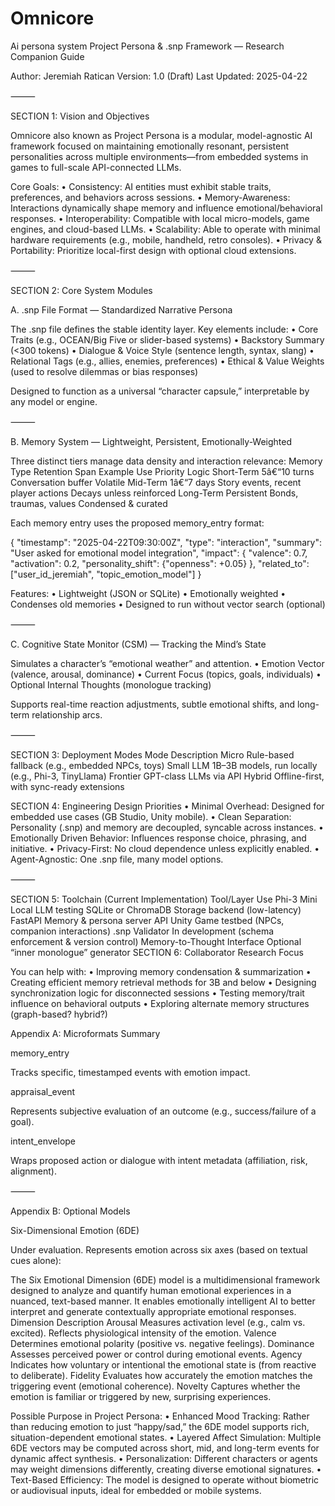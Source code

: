 # Omnicore
Ai persona system
Project Persona & .snp Framework — Research Companion Guide

Author: Jeremiah Ratican
Version: 1.0 (Draft)
Last Updated: 2025-04-22

⸻

SECTION 1: Vision and Objectives

Omnicore also known as Project Persona is a modular, model-agnostic AI framework focused on maintaining emotionally resonant, persistent personalities across multiple environments—from embedded systems in games to full-scale API-connected LLMs.

Core Goals:
	•	Consistency: AI entities must exhibit stable traits, preferences, and behaviors across sessions.
	•	Memory-Awareness: Interactions dynamically shape memory and influence emotional/behavioral responses.
	•	Interoperability: Compatible with local micro-models, game engines, and cloud-based LLMs.
	•	Scalability: Able to operate with minimal hardware requirements (e.g., mobile, handheld, retro consoles).
	•	Privacy & Portability: Prioritize local-first design with optional cloud extensions.

⸻

SECTION 2: Core System Modules

A. .snp File Format — Standardized Narrative Persona

The .snp file defines the stable identity layer. Key elements include:
	•	Core Traits (e.g., OCEAN/Big Five or slider-based systems)
	•	Backstory Summary (<300 tokens)
	•	Dialogue & Voice Style (sentence length, syntax, slang)
	•	Relational Tags (e.g., allies, enemies, preferences)
	•	Ethical & Value Weights (used to resolve dilemmas or bias responses)

Designed to function as a universal “character capsule,” interpretable by any model or engine.

⸻

B. Memory System — Lightweight, Persistent, Emotionally-Weighted

Three distinct tiers manage data density and interaction relevance:
Memory Type	Retention Span	Example Use	Priority Logic
Short-Term	5â€“10 turns	Conversation buffer	Volatile
Mid-Term	1â€“7 days	Story events, recent player actions	Decays unless reinforced
Long-Term	Persistent	Bonds, traumas, values	Condensed & curated

Each memory entry uses the proposed memory_entry format:

{
  "timestamp": "2025-04-22T09:30:00Z",
  "type": "interaction",
  "summary": "User asked for emotional model integration",
  "impact": {
    "valence": 0.7,
    "activation": 0.2,
    "personality_shift": {"openness": +0.05}
  },
  "related_to": ["user_id_jeremiah", "topic_emotion_model"]
}

Features:
	•	Lightweight (JSON or SQLite)
	•	Emotionally weighted
	•	Condenses old memories
	•	Designed to run without vector search (optional)

⸻

C. Cognitive State Monitor (CSM) — Tracking the Mind’s State

Simulates a character’s “emotional weather” and attention.
	•	Emotion Vector (valence, arousal, dominance)
	•	Current Focus (topics, goals, individuals)
	•	Optional Internal Thoughts (monologue tracking)

Supports real-time reaction adjustments, subtle emotional shifts, and long-term relationship arcs.

⸻

SECTION 3: Deployment Modes
Mode	Description
Micro	Rule-based fallback (e.g., embedded NPCs, toys)
Small LLM	1B–3B models, run locally (e.g., Phi-3, TinyLlama)
Frontier	GPT-class LLMs via API
Hybrid	Offline-first, with sync-ready extensions

SECTION 4: Engineering Design Priorities
	•	Minimal Overhead: Designed for embedded use cases (GB Studio, Unity mobile).
	•	Clean Separation: Personality (.snp) and memory are decoupled, syncable across instances.
	•	Emotionally Driven Behavior: Influences response choice, phrasing, and initiative.
	•	Privacy-First: No cloud dependence unless explicitly enabled.
	•	Agent-Agnostic: One .snp file, many model options.

⸻

SECTION 5: Toolchain (Current Implementation)
Tool/Layer	Use
Phi-3 Mini	Local LLM testing
SQLite or ChromaDB	Storage backend (low-latency)
FastAPI	Memory & persona server API
Unity	Game testbed (NPCs, companion interactions)
.snp Validator	In development (schema enforcement & version control)
Memory-to-Thought Interface	Optional “inner monologue” generator
SECTION 6: Collaborator Research Focus

You can help with:
	•	Improving memory condensation & summarization
	•	Creating efficient memory retrieval methods for 3B and below
	•	Designing synchronization logic for disconnected sessions
	•	Testing memory/trait influence on behavioral outputs
	•	Exploring alternate memory structures (graph-based? hybrid?)

Appendix A: Microformats Summary

memory_entry

Tracks specific, timestamped events with emotion impact.

appraisal_event

Represents subjective evaluation of an outcome (e.g., success/failure of a goal).

intent_envelope

Wraps proposed action or dialogue with intent metadata (affiliation, risk, alignment).

⸻

Appendix B: Optional Models

Six-Dimensional Emotion (6DE)

Under evaluation. Represents emotion across six axes (based on textual cues alone):

The Six Emotional Dimension (6DE) model is a multidimensional framework designed to analyze and quantify human emotional experiences in a nuanced, text-based manner. It enables emotionally intelligent AI to better interpret and generate contextually appropriate emotional responses.
Dimension	Description
Arousal	Measures activation level (e.g., calm vs. excited). Reflects physiological intensity of the emotion.
Valence	Determines emotional polarity (positive vs. negative feelings).
Dominance	Assesses perceived power or control during emotional events.
Agency	Indicates how voluntary or intentional the emotional state is (from reactive to deliberate).
Fidelity	Evaluates how accurately the emotion matches the triggering event (emotional coherence).
Novelty	Captures whether the emotion is familiar or triggered by new, surprising experiences.

Possible Purpose in Project Persona:
	•	Enhanced Mood Tracking: Rather than reducing emotion to just “happy/sad,” the 6DE model supports rich, situation-dependent emotional states.
	•	Layered Affect Simulation: Multiple 6DE vectors may be computed across short, mid, and long-term events for dynamic affect synthesis.
	•	Personalization: Different characters or agents may weight dimensions differently, creating diverse emotional signatures.
	•	Text-Based Efficiency: The model is designed to operate without biometric or audiovisual inputs, ideal for embedded or mobile systems.

